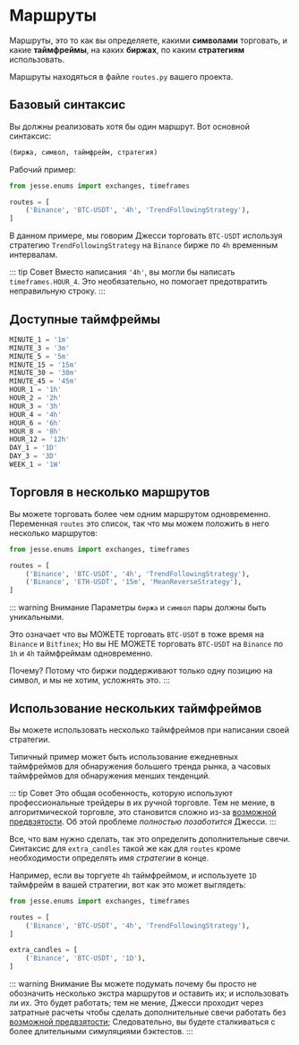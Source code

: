 # Маршруты

Маршруты, это то как вы определяете, какими **символами** торговать, и какие **таймфреймы**, на каких **биржах**, по каким **стратегиям** использовать.

Маршруты находяться в файле `routes.py` вашего проекта. 

## Базовый синтаксис

Вы должны реализовать хотя бы один маршрут. Вот основной синтаксис:

```py
(биржа, символ, таймфрейм, стратегия)
```

Рабочий пример:

```py
from jesse.enums import exchanges, timeframes

routes = [
    ('Binance', 'BTC-USDT', '4h', 'TrendFollowingStrategy'),
]
```

В данном примере, мы говорим Джесси торговать `BTC-USDT` используя стратегию `TrendFollowingStrategy` на `Binance` бирже по `4h` временным интервалам.

::: tip Совет
Вместо написания `'4h'`, вы могли бы написать `timeframes.HOUR_4`. Это необязательно, но помогает предотвратить неправильную строку.
:::
## Доступные таймфреймы
```py
MINUTE_1 = '1m'  
MINUTE_3 = '3m'  
MINUTE_5 = '5m'  
MINUTE_15 = '15m'  
MINUTE_30 = '30m'  
MINUTE_45 = '45m'  
HOUR_1 = '1h'  
HOUR_2 = '2h'  
HOUR_3 = '3h'  
HOUR_4 = '4h'  
HOUR_6 = '6h'  
HOUR_8 = '8h'  
HOUR_12 = '12h'  
DAY_1 = '1D'  
DAY_3 = '3D'  
WEEK_1 = '1W'
```
## Торговля в несколько маршрутов

Вы можете торговать более чем одним маршрутом одновременно. Переменная `routes` это список, так что мы можем положить в него несколько маршрутов:

```py
from jesse.enums import exchanges, timeframes

routes = [
    ('Binance', 'BTC-USDT', '4h', 'TrendFollowingStrategy'),
    ('Binance', 'ETH-USDT', '15m', 'MeanReverseStrategy'),
]
```

::: warning Внимание
Параметры `биржа` и `символ` пары должны быть уникальными.

Это означает что вы МОЖЕТЕ торговать `BTC-USDT` в тоже время на `Binance` и `Bitfinex`; Но вы НЕ МОЖЕТЕ торговать `BTC-USDT` на `Binance` по `1h` и `4h` таймфреймам одновременно.

Почему? Потому что биржи поддерживают только одну позицию на символ, и мы  не хотим, усложнять это.
:::

## Использование нескольких таймфреймов

Вы можете использовать несколько таймфреймов при написании своей стратегии.

Типичный пример может быть использование ежедневных таймфреймов для обнаружения большего тренда рынка, а часовых таймфреймов для обнаружения менших тенденций.

::: tip Совет
Это общая особенность, которую используют профессиональные трейдеры в их ручной торговле. Тем не мение, в алгоритмической торговле, это становится сложно из-за [возможной предвзятости](https://www.investopedia.com/terms/l/lookaheadbias.asp). Об этой проблеме _полностью позаботится_ Джесси.
:::

Все, что вам нужно сделать, так это определить дополнительные свечи. Синтаксис для `extra_candles` такой же как для `routes` кроме необходимости определять имя _стратегии_ в конце.

Например, если вы торгуете `4h` таймфреймом, и используете `1D` таймфрейм в вашей стратегии, вот как это может выглядеть:

```py
from jesse.enums import exchanges, timeframes

routes = [
    ('Binance', 'BTC-USDT', '4h', 'TrendFollowingStrategy'),
]

extra_candles = [
    ('Binance', 'BTC-USDT', '1D'),
]
```

::: warning Внимание
Вы можете подумать почему бы просто не обозначить несколько экстра маршрутов и оставить их; и использовать ли их. Это будет работать; тем не мение, Джесси проходит через затратные расчеты чтобы сделать дополнительные свечи работать без [возможной предвзятости](https://www.investopedia.com/terms/l/lookaheadbias.asp); Следовательно, вы будете сталкиваться с более длительными симуляциями бэктестов.
:::
